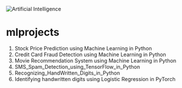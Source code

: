 ![Artificial Intelligence](https://serokell.io/files/zx/zxwju3ha.Machine-learning-vs-deep-learning.jpg)
# mlprojects
 1. Stock Price Prediction using Machine Learning in Python
 2. Credit Card Fraud Detection using Machine Learning in Python
 3. Movie Recommendation System using Machine Learning in Python
 4. SMS_Spam_Detection_using_TensorFlow_in_Python
 5. Recognizing_HandWritten_Digits_in_Python
 6. Identifying handwritten digits using Logistic Regression in PyTorch
